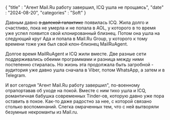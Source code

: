 {
    "title" : "Агент Mail.Ru работу завершил, ICQ ушла не прощаясь",
    "date"  : "2024-08-20",
    "categories" : "Soft"
}

Давным давно ~~в далекой галактике~~ появилась ICQ. Жила долго и счастливо, пока не умерла и не попала в AOL, у которого в то время уже успел появится свой клонированный близнец. Потом она ушла на следующий круг Ада и попала в Mail.Ru Group, у которого к тому времени тоже уже был свой клон-близнец MailRuAgent. 

Долгое время MailRuAgent и ICQ жили вместе. Две разные сети поддерживались обеими программами и разница между ними постепенно стиралась. Но жизнь эта продолжала быть загробной - аудитория уже давно ушла сначала в Viber, потом WhatsApp, а затем и в Telegram. 

И вот сегодня "Агент Mail.Ru работу завершил", по-военному отрапортавав об уходе на покой. Вместе с ним тихо ушла и ICQ, романтичная бабушка современных Tinder-ов, которую давно уже пора оставить в покое. Как-то даже радостно за нее, с которой связано столько воспоминаний. Слегка омраченных тем, что с ней вытворяли безумные некроманты из Mail.ru.
